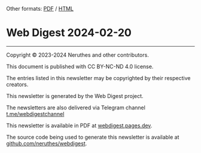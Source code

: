 Other formats: [PDF](https://pub-714f8d634e8f451d9f2fe91a4debfa23.r2.dev/keep/webdigest/WebDigest-20240220.pdf--f096f2df3d5eeeecf270556aa3023a9c.pdf) / [HTML](https://webdigest.pages.dev/readhtml/2024/WebDigest-20240220.html)


# Web Digest 2024-02-20






-----------------------------------

Copyright © 2023-2024 Neruthes and other contributors.

This document is published with CC BY-NC-ND 4.0 license.

The entries listed in this newsletter may be copyrighted by their respective creators.

This newsletter is generated by the Web Digest project.

The newsletters are also delivered via Telegram channel [t.me/webdigestchannel](https://t.me/webdigestchannel)

This newsletter is available in PDF at [webdigest.pages.dev](https://webdigest.pages.dev/).

The source code being used to generate this newsletter is available at [github.com/neruthes/webdigest](https://github.com/neruthes/webdigest).

